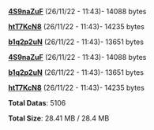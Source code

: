 [**4S9naZuF**](/data/4S9naZuF.txt) (26/11/22 - 11:43)- 14088 bytes

[**htT7KcN8**](/data/htT7KcN8.txt) (26/11/22 - 11:43)- 14235 bytes

[**b1q2p2uN**](/data/b1q2p2uN.txt) (26/11/22 - 11:43)- 13651 bytes

[**4S9naZuF**](/data/4S9naZuF.txt) (26/11/22 - 11:43)- 14088 bytes

[**b1q2p2uN**](/data/b1q2p2uN.txt) (26/11/22 - 11:43)- 13651 bytes

[**htT7KcN8**](/data/htT7KcN8.txt) (26/11/22 - 11:43)- 14235 bytes

**Total Datas**: 5106

**Total Size**: 28.41 MB / 28.4 MB
